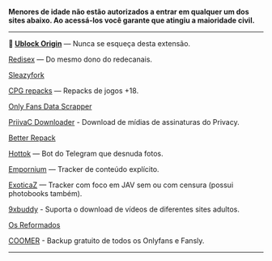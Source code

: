
**Menores de idade não estão autorizados a entrar em qualquer um dos sites abaixo. 
Ao acessá-los você garante que atingiu a maioridade civil.**

---

**🌟 [**Ublock Origin**](https://github.com/gorhill/uBlock)** — Nunca se esqueça desta extensão.

[Redisex](https://redisex.club) — Do mesmo dono do redecanais.

[Sleazyfork](https://sleazyfork.org)

[CPG repacks](https://cpgrepacks.site/) — Repacks de jogos +18.

[Only Fans Data Scrapper](https://github.com/DIGITALCRIMINAL/OnlyFans)

[PriivaC Downloader](https://t.me/tgDownPrivacyBot) - Download de mídias de assinaturas do Privacy.

[Better Repack](https://dl.betterrepack.com/)

[Hottok](https://t.me/hottoknowbot) — Bot do Telegram que desnuda fotos.

[Empornium](https://empornium.is/) — Tracker de conteúdo explícito.

[ExoticaZ](https://exoticaz.to/) — Tracker com foco em JAV sem ou com censura (possui photobooks também).

[9xbuddy](https://9xbuddy.com/pt) - Suporta o download de vídeos de diferentes sites adultos.

[Os Reformados](https://osreformados.com/)

[COOMER](https://coomer.su/) - Backup gratuito de todos os Onlyfans e Fansly.


---
